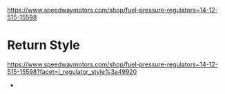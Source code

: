 https://www.speedwaymotors.com/shop/fuel-pressure-regulators~14-12-515-15598

# Return Style
https://www.speedwaymotors.com/shop/fuel-pressure-regulators~14-12-515-15598?facet=l_regulator_style%3a49920

- 
